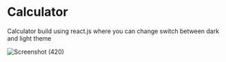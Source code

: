 # Calculator
Calculator build using react.js where you can change switch between dark and light theme

![Screenshot (420)](https://user-images.githubusercontent.com/89729177/132137324-22bf0563-431d-40b4-8d4a-c83e23191c67.png)

